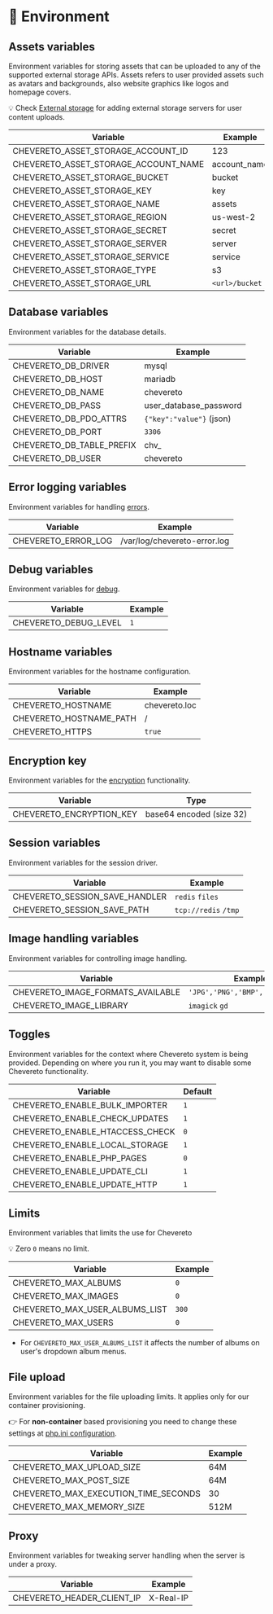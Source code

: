 # 🗿 Environment

## Assets variables

Environment variables for storing assets that can be uploaded to any of the supported external storage APIs. Assets refers to user provided assets such as avatars and backgrounds, also website graphics like logos and homepage covers.

💡 Check [External storage](https://v4-admin.chevereto.com/features/external-storage.html) for adding external storage servers for user content uploads.

| Variable                             | Example        |
| ------------------------------------ | -------------- |
| CHEVERETO_ASSET_STORAGE_ACCOUNT_ID   | 123            |
| CHEVERETO_ASSET_STORAGE_ACCOUNT_NAME | account_name   |
| CHEVERETO_ASSET_STORAGE_BUCKET       | bucket         |
| CHEVERETO_ASSET_STORAGE_KEY          | key            |
| CHEVERETO_ASSET_STORAGE_NAME         | assets         |
| CHEVERETO_ASSET_STORAGE_REGION       | us-west-2      |
| CHEVERETO_ASSET_STORAGE_SECRET       | secret         |
| CHEVERETO_ASSET_STORAGE_SERVER       | server         |
| CHEVERETO_ASSET_STORAGE_SERVICE      | service        |
| CHEVERETO_ASSET_STORAGE_TYPE         | s3             |
| CHEVERETO_ASSET_STORAGE_URL          | `<url>/bucket` |

## Database variables

Environment variables for the database details.

| Variable                  | Example                  |
| ------------------------- | ------------------------ |
| CHEVERETO_DB_DRIVER       | mysql                    |
| CHEVERETO_DB_HOST         | mariadb                  |
| CHEVERETO_DB_NAME         | chevereto                |
| CHEVERETO_DB_PASS         | user_database_password   |
| CHEVERETO_DB_PDO_ATTRS    | `{"key":"value"}` (json) |
| CHEVERETO_DB_PORT         | `3306`                   |
| CHEVERETO_DB_TABLE_PREFIX | chv_                     |
| CHEVERETO_DB_USER         | chevereto                |

## Error logging variables

Environment variables for handling [errors](../reference/errors.md).

| Variable            | Example                      |
| ------------------- | ---------------------------- |
| CHEVERETO_ERROR_LOG | /var/log/chevereto-error.log |

## Debug variables

Environment variables for [debug](../../developer/how-to/debug.md).

| Variable              | Example |
| --------------------- | ------- |
| CHEVERETO_DEBUG_LEVEL | `1`     |

## Hostname variables

Environment variables for the hostname configuration.

| Variable                | Example       |
| ----------------------- | ------------- |
| CHEVERETO_HOSTNAME      | chevereto.loc |
| CHEVERETO_HOSTNAME_PATH | /             |
| CHEVERETO_HTTPS         | `true`        |

## Encryption key

Environment variables for the [encryption](../reference/encryption.md) functionality.

| Variable                 | Type                     |
| ------------------------ | ------------------------ |
| CHEVERETO_ENCRYPTION_KEY | base64 encoded (size 32) |

## Session variables

Environment variables for the session driver.

| Variable                       | Example              |
| ------------------------------ | -------------------- |
| CHEVERETO_SESSION_SAVE_HANDLER | `redis` `files`      |
| CHEVERETO_SESSION_SAVE_PATH    | `tcp://redis` `/tmp` |

## Image handling variables

Environment variables for controlling image handling.

| Variable                          | Example                          |
| --------------------------------- | -------------------------------- |
| CHEVERETO_IMAGE_FORMATS_AVAILABLE | `'JPG','PNG','BMP','GIF','WEBP'` |
| CHEVERETO_IMAGE_LIBRARY           | `imagick` `gd`                   |

## Toggles

Environment variables for the context where Chevereto system is being provided. Depending on where you run it, you may want to disable some Chevereto functionality.

| Variable                        | Default |
| ------------------------------- | ------- |
| CHEVERETO_ENABLE_BULK_IMPORTER  | `1`     |
| CHEVERETO_ENABLE_CHECK_UPDATES  | `1`     |
| CHEVERETO_ENABLE_HTACCESS_CHECK | `0`     |
| CHEVERETO_ENABLE_LOCAL_STORAGE  | `1`     |
| CHEVERETO_ENABLE_PHP_PAGES      | `0`     |
| CHEVERETO_ENABLE_UPDATE_CLI     | `1`     |
| CHEVERETO_ENABLE_UPDATE_HTTP    | `1`     |

## Limits

Environment variables that limits the use for Chevereto

💡 Zero `0` means no limit.

| Variable                       | Example |
| ------------------------------ | ------- |
| CHEVERETO_MAX_ALBUMS           | `0`     |
| CHEVERETO_MAX_IMAGES           | `0`     |
| CHEVERETO_MAX_USER_ALBUMS_LIST | `300`   |
| CHEVERETO_MAX_USERS            | `0`     |

* For `CHEVERETO_MAX_USER_ALBUMS_LIST` it affects the number of albums on user's dropdown album menus.

## File upload

Environment variables for the file uploading limits. It applies only for our container provisioning.

👉 For **non-container** based provisioning you need to change these settings at [php.ini configuration](../stack/php.md#php-configuration).

| Variable                             | Example |
| ------------------------------------ | ------- |
| CHEVERETO_MAX_UPLOAD_SIZE            | 64M     |
| CHEVERETO_MAX_POST_SIZE              | 64M     |
| CHEVERETO_MAX_EXECUTION_TIME_SECONDS | 30      |
| CHEVERETO_MAX_MEMORY_SIZE            | 512M    |

## Proxy

Environment variables for tweaking server handling when the server is under a proxy.

| Variable                   | Example   |
| -------------------------- | --------- |
| CHEVERETO_HEADER_CLIENT_IP | X-Real-IP |
